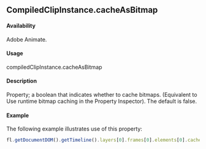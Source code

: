 ## CompiledClipInstance.cacheAsBitmap

#### Availability

Adobe Animate.

#### Usage

compiledClipInstance.cacheAsBitmap

#### Description

Property; a boolean that indicates whether to cache bitmaps. (Equivalent to Use runtime bitmap caching in the Property Inspector). The default is false.

#### Example

The following example illustrates use of this property:

```javascript
fl.getDocumentDOM().getTimeline().layers[0].frames[0].elements[0].cacheAsBitmap = true;
```
